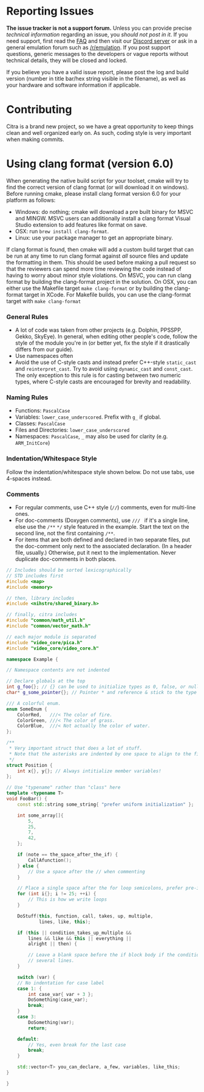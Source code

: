 # Reporting Issues

**The issue tracker is not a support forum.** Unless you can provide precise *technical information* regarding an issue, you *should not post in it*. If you need support, first read the [FAQ](https://github.com/citra-valentin/citra/wiki/FAQ) and then visit our [Discord server](https://discord.gg/YtUcETb) or ask in a general emulation forum such as [/r/emulation](https://www.reddit.com/r/emulation/). If you post support questions, generic messages to the developers or vague reports without technical details, they will be closed and locked.

If you believe you have a valid issue report, please post the log and build version (number in title bar/hex string visible in the filename), as well as your hardware and software information if applicable.

# Contributing

Citra is a brand new project, so we have a great opportunity to keep things clean and well organized early on. As such, coding style is very important when making commits.

# Using clang format (version 6.0)
When generating the native build script for your toolset, cmake will try to find the correct version of clang format (or will download it on windows). Before running cmake, please install clang format version 6.0 for your platform as follows:

* Windows: do nothing; cmake will download a pre built binary for MSVC and MINGW. MSVC users can additionally install a clang format Visual Studio extension to add features like format on save.
* OSX: run `brew install clang-format`.
* Linux: use your package manager to get an appropriate binary.

If clang format is found, then cmake will add a custom build target that can be run at any time to run clang format against *all* source files and update the formatting in them. This should be used before making a pull request so that the reviewers can spend more time reviewing the code instead of having to worry about minor style violations. On MSVC, you can run clang format by building the clang-format project in the solution. On OSX, you can either use the Makefile target `make clang-format` or by building the clang-format target in XCode. For Makefile builds, you can use the clang-format target with `make clang-format`

### General Rules
* A lot of code was taken from other projects (e.g. Dolphin, PPSSPP, Gekko, SkyEye). In general, when editing other people's code, follow the style of the module you're in (or better yet, fix the style if it drastically differs from our guide).
* Use namespaces often
* Avoid the use of C-style casts and instead prefer C++-style `static_cast` and `reinterpret_cast`. Try to avoid using `dynamic_cast` and `const_cast`. The only exception to this rule is for casting between two numeric types, where C-style casts are encouraged for brevity and readability.

### Naming Rules
* Functions: `PascalCase`
* Variables: `lower_case_underscored`. Prefix with `g_` if global.
* Classes: `PascalCase`
* Files and Directories: `lower_case_underscored`
* Namespaces: `PascalCase`, `_` may also be used for clarity (e.g. `ARM_InitCore`)

### Indentation/Whitespace Style
Follow the indentation/whitespace style shown below. Do not use tabs, use 4-spaces instead.

### Comments
* For regular comments, use C++ style (`//`) comments, even for multi-line ones.
* For doc-comments (Doxygen comments), use `/// ` if it's a single line, else use the `/**` `*/` style featured in the example. Start the text on the second line, not the first containing `/**`.
* For items that are both defined and declared in two separate files, put the doc-comment only next to the associated declaration. (In a header file, usually.) Otherwise, put it next to the implementation. Never duplicate doc-comments in both places.

```cpp
// Includes should be sorted lexicographically
// STD includes first
#include <map>
#include <memory>

// then, library includes
#include <nihstro/shared_binary.h>

// finally, citra includes
#include "common/math_util.h"
#include "common/vector_math.h"

// each major module is separated
#include "video_core/pica.h"
#include "video_core/video_core.h"

namespace Example {

// Namespace contents are not indented

// Declare globals at the top
int g_foo{}; // {} can be used to initialize types as 0, false, or nullptr
char* g_some_pointer{}; // Pointer * and reference & stick to the type name, and make sure to initialize as nullptr!

/// A colorful enum.
enum SomeEnum {
    ColorRed,   ///< The color of fire.
    ColorGreen, ///< The color of grass.
    ColorBlue,  ///< Not actually the color of water.
};

/**
 * Very important struct that does a lot of stuff.
 * Note that the asterisks are indented by one space to align to the first line.
 */
struct Position {
    int x{}, y{}; // Always intitialize member variables!
};

// Use "typename" rather than "class" here
template <typename T>
void FooBar() {
    const std::string some_string{ "prefer uniform initialization" };

    int some_array[]{
        5,
        25,
        7,
        42,
    };

    if (note == the_space_after_the_if) {
        CallAfunction();
    } else {
        // Use a space after the // when commenting
    }

    // Place a single space after the for loop semicolons, prefer pre-increment
    for (int i{}; i != 25; ++i) {
        // This is how we write loops
    }

    DoStuff(this, function, call, takes, up, multiple,
            lines, like, this);

    if (this || condition_takes_up_multiple &&
        lines && like && this || everything ||
        alright || then) {

        // Leave a blank space before the if block body if the condition was continued across
        // several lines.
    }

    switch (var) {
    // No indentation for case label
    case 1: {
        int case_var{ var + 3 };
        DoSomething(case_var);
        break;
    }
    case 3:
        DoSomething(var);
        return;

    default:
        // Yes, even break for the last case
        break;
    }

    std::vector<T> you_can_declare, a_few, variables, like_this;
}

}
```
